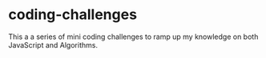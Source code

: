 # coding-challenges

This a a series of mini coding challenges to ramp up my knowledge on both JavaScript and Algorithms.
